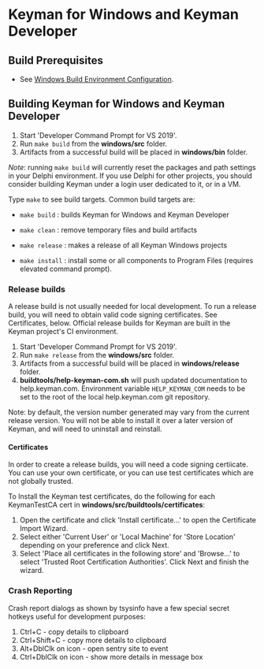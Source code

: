 # Keyman for Windows and Keyman Developer

## Build Prerequisites

* See [Windows Build Environment Configuration](../../docs/build/windows.md).

## Building Keyman for Windows and Keyman Developer

1. Start 'Developer Command Prompt for VS 2019'.
2. Run `make build` from the **windows/src** folder.
3. Artifacts from a successful build will be placed in **windows/bin** folder.

*Note*: running `make build` will currently reset the packages and path settings
in your Delphi environment. If you use Delphi for other projects, you should
consider building Keyman under a login user dedicated to it, or in a VM.

Type `make` to see build targets. Common build targets are:

* `make build`
: builds Keyman for Windows and Keyman Developer

* `make clean`
: remove temporary files and build artifacts

* `make release`
: makes a release of all Keyman Windows projects

* `make install`
: install some or all components to Program Files (requires elevated command prompt).

### Release builds

A release build is not usually needed for local development. To run a release
build, you will need to obtain valid code signing certificates. See
Certificates, below. Official release builds for Keyman are built in the Keyman
project's CI environment.

1. Start 'Developer Command Prompt for VS 2019'.
2. Run `make release` from the **windows/src** folder.
3. Artifacts from a successful build will be placed in **windows/release**
   folder.
4. **buildtools/help-keyman-com.sh** will push updated documentation to
   help.keyman.com. Environment variable `HELP_KEYMAN_COM` needs to be set to
   the root of the local help.keyman.com git repository.

Note: by default, the version number generated may vary from the current release
version. You will not be able to install it over a later version of Keyman, and
will need to uninstall and reinstall.

#### Certificates

In order to create a release builds, you will need a code signing certiicate.
You can use your own certificate, or you can use test certificates which are not
globally trusted.

To Install the Keyman test certificates, do the following for each KeymanTestCA
cert in **windows/src/buildtools/certificates**:

   1. Open the certificate and click 'Install certificate...' to open the
      Certificate Import Wizard.
   2. Select either 'Current User' or 'Local Machine' for 'Store Location'
      depending on your preference and click Next.
   3. Select 'Place all certificates in the following store' and 'Browse...' to
      select 'Trusted Root Certification Authorities'. Click Next and finish
      the wizard.

### Crash Reporting

Crash report dialogs as shown by tsysinfo have a few special secret hotkeys
useful for development purposes:

1. Ctrl+C - copy details to clipboard
2. Ctrl+Shift+C - copy more details to clipboard
3. Alt+DblClk on icon - open sentry site to event
4. Ctrl+DblClk on icon - show more details in message box
